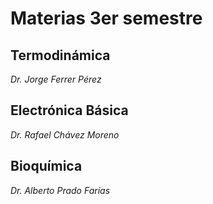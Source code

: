 # Materias 3er semestre
## Termodinámica
*Dr. Jorge Ferrer Pérez*
## Electrónica Básica
*Dr. Rafael Chávez Moreno*
## Bioquímica
*Dr. Alberto Prado Farías*
